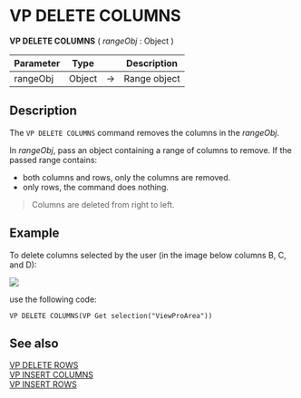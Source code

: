# VP DELETE COLUMNS

<!-- REF #_method_.VP DELETE COLUMNS.Syntax -->
**VP DELETE COLUMNS** ( *rangeObj* : Object )<!-- END REF -->

<!-- REF #_method_.VP DELETE COLUMNS.Params -->

|Parameter|Type| |Description|
|---|---|---|---|
|rangeObj| Object|->|Range object|<!-- END REF -->

## Description

The `VP DELETE COLUMNS` command <!-- REF #_method_.VP DELETE COLUMNS.Summary -->removes the columns in the *rangeObj*<!-- END REF -->.

In *rangeObj*, pass an object containing a range of columns to remove. If the passed range contains:

* both columns and rows, only the columns are removed.
* only rows, the command does nothing.

>Columns are deleted from right to left.

## Example  

To delete columns selected by the user (in the image below columns B, C, and D):

![](../../assets/en/ViewPro/cmd_vpDeleteColumns.PNG)

use the following code:

```4d
VP DELETE COLUMNS(VP Get selection("ViewProArea"))
```

## See also

[VP DELETE ROWS](VP%20DELETE%20ROWS.md)<br/>
[VP INSERT COLUMNS](VP%20INSERT%20COLUMNS.md)<br/>
[VP INSERT ROWS](VP%20INSERT%20ROWS.md)